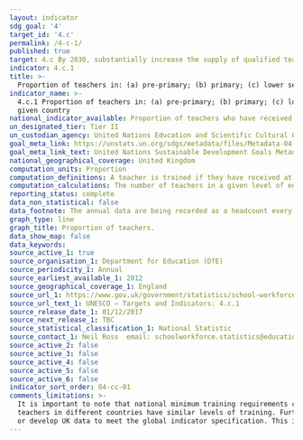 ```yaml
---
layout: indicator
sdg_goal: '4'
target_id: '4.c'
permalink: /4-c-1/
published: true
target: 4.c By 2030, substantially increase the supply of qualified teachers, including through international cooperation for teacher training in developing countries, especially least developed countries and small island developing States
indicator: 4.c.1
title: >-
  Proportion of teachers in: (a) pre-primary; (b) primary; (c) lower secondary; and (d) upper secondary education who have received at least the minimum organized teacher training (e.g. pedagogical training) pre-service or in-service required for teaching at the relevant level in a given country
indicator_name: >-
  4.c.1 Proportion of teachers in: (a) pre-primary; (b) primary; (c) lower secondary; and (d) upper secondary education who have received at least the minimum organized teacher training (e.g. pedagogical training) pre-service or in-service required for teaching at the relevant level in a
  given country
national_indicator_available: Proportion of teachers who have received at least the minimum teacher training required for teaching at the relevant level in the United Kingdom.
un_designated_tier: Tier II
un_custodian_agency: United Nations Education and Scientific Cultural Organisation - Institute of Statistics (UNESCO-UIS)
goal_meta_link: https://unstats.un.org/sdgs/metadata/files/Metadata-04-0C-01.pdf 
goal_meta_link_text: United Nations Sustainable Development Goals Metadata (PDF 218 KB)
national_geographical_coverage: United Kingdom
computation_units: Proportion
computation_definitions: A teacher is trained if they have received at least the minimum organized pedagogical teacher training pre-service and in-service required for teaching at the relevant level in a given country.
computation_calculations: The number of teachers in a given level of education who are trained is expressed as a percentage of all teachers in that level of education.
reporting_status: complete
data_non_statistical: false
data_footnote: The annual data are being recorded as a headcount every November. The date on the X axis is the year of the headcount
graph_type: line
graph_title: Proportion of teachers.
data_show_map: false
data_keywords:  
source_active_1: true
source_organisation_1: Department for Education (DfE)
source_periodicity_1: Annual
source_earliest_available_1: 2012
source_geographical_coverage_1: England
source_url_1: https://www.gov.uk/government/statistics/school-workforce-in-england-november-2016
source_url_text_1: UNESCO – Targets and Indicators: 4.c.1
source_release_date_1: 01/12/2017
source_next_release_1: TBC
source_statistical_classification_1: National Statistic
source_contact_1: Neil Ross  email: schoolworkforce.statistics@education.gov.uk
source_active_2: false
source_active_3: false
source_active_4: false
source_active_5: false
source_active_6: false
indicator_sort_order: 04-cc-01
comments_limitations: >-
  It is important to note that national minimum training requirements can vary widely from one country to the next. This variability between countries lessens the usefulness of global tracking because the indicator would only show the percent reaching national standards, not whether
  teachers in different countries have similar levels of training. Further work would be required if a common standard for teacher training is to be applied across countries. This indicator is being used as an approximation of the UN SDG Indicator. Where possible, we will work to identify
  or develop UK data to meet the global indicator specification. This indicator has not been identified in collaboration with topic experts.
---
```

